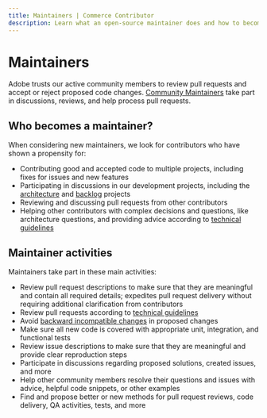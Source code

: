 ```yaml
---
title: Maintainers | Commerce Contributor
description: Learn what an open-source maintainer does and how to become one.
---
```


# Maintainers

Adobe trusts our active community members to review pull requests and accept or reject proposed code changes. [Community Maintainers](https://magento.biterg.io/app/kibana#/dashboard/Overview?_g=()) take part in discussions, reviews, and help process pull requests.

## Who becomes a maintainer?

When considering new maintainers, we look for contributors who have shown a propensity for:

-  Contributing good and accepted code to multiple projects, including fixes for issues and new features
-  Participating in discussions in our development projects, including the [architecture](https://github.com/magento/architecture) and [backlog](https://github.com/magento/backlog) projects
-  Reviewing and discussing pull requests from other contributors
-  Helping other contributors with complex decisions and questions, like architecture questions, and providing advice according to [technical guidelines](https://developer.adobe.com/commerce/php/coding-standards/technical-guidelines/)

## Maintainer activities

Maintainers take part in these main activities:

-  Review pull request descriptions to make sure that they are meaningful and contain all required details; expedites pull request delivery without requiring additional clarification from contributors
-  Review pull requests according to [technical guidelines](https://developer.adobe.com/commerce/php/coding-standards/technical-guidelines/)
-  Avoid [backward incompatible changes](../code-contributions/backward-compatibility-policy.md) in proposed changes
-  Make sure all new code is covered with appropriate unit, integration, and functional tests
-  Review issue descriptions to make sure that they are meaningful and provide clear reproduction steps
-  Participate in discussions regarding proposed solutions, created issues, and more
-  Help other community members resolve their questions and issues with advice, helpful code snippets, or other examples
-  Find and propose better or new methods for pull request reviews, code delivery, QA activities, tests, and more
